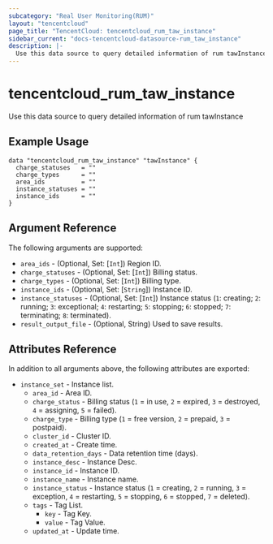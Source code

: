 ```yaml
---
subcategory: "Real User Monitoring(RUM)"
layout: "tencentcloud"
page_title: "TencentCloud: tencentcloud_rum_taw_instance"
sidebar_current: "docs-tencentcloud-datasource-rum_taw_instance"
description: |-
  Use this data source to query detailed information of rum tawInstance
---
```


# tencentcloud_rum_taw_instance

Use this data source to query detailed information of rum tawInstance

## Example Usage

```hcl
data "tencentcloud_rum_taw_instance" "tawInstance" {
  charge_statuses   = ""
  charge_types      = ""
  area_ids          = ""
  instance_statuses = ""
  instance_ids      = ""
}
```

## Argument Reference

The following arguments are supported:

* `area_ids` - (Optional, Set: [`Int`]) Region ID.
* `charge_statuses` - (Optional, Set: [`Int`]) Billing status.
* `charge_types` - (Optional, Set: [`Int`]) Billing type.
* `instance_ids` - (Optional, Set: [`String`]) Instance ID.
* `instance_statuses` - (Optional, Set: [`Int`]) Instance status (`1`: creating; `2`: running; `3`: exceptional; `4`: restarting; `5`: stopping; `6`: stopped; `7`: terminating; `8`: terminated).
* `result_output_file` - (Optional, String) Used to save results.

## Attributes Reference

In addition to all arguments above, the following attributes are exported:

* `instance_set` - Instance list.
  * `area_id` - Area ID.
  * `charge_status` - Billing status (`1` = in use, `2` = expired, `3` = destroyed, `4` = assigning, `5` = failed).
  * `charge_type` - Billing type (`1` = free version, `2` = prepaid, `3` = postpaid).
  * `cluster_id` - Cluster ID.
  * `created_at` - Create time.
  * `data_retention_days` - Data retention time (days).
  * `instance_desc` - Instance Desc.
  * `instance_id` - Instance ID.
  * `instance_name` - Instance name.
  * `instance_status` - Instance status (`1` = creating, `2` = running, `3` = exception, `4` = restarting, `5` = stopping, `6` = stopped, `7` = deleted).
  * `tags` - Tag List.
    * `key` - Tag Key.
    * `value` - Tag Value.
  * `updated_at` - Update time.


